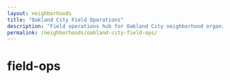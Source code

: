 ```yaml
---
layout: neighborhoods
title: "Oakland City Field Operations"
description: "Field operations hub for Oakland City neighborhood organizing, canvassing coordination, and grassroots activities in this key area of Georgia's 5th District."
permalink: /neighborhoods/oakland-city-field-ops/
---
```


# field-ops

